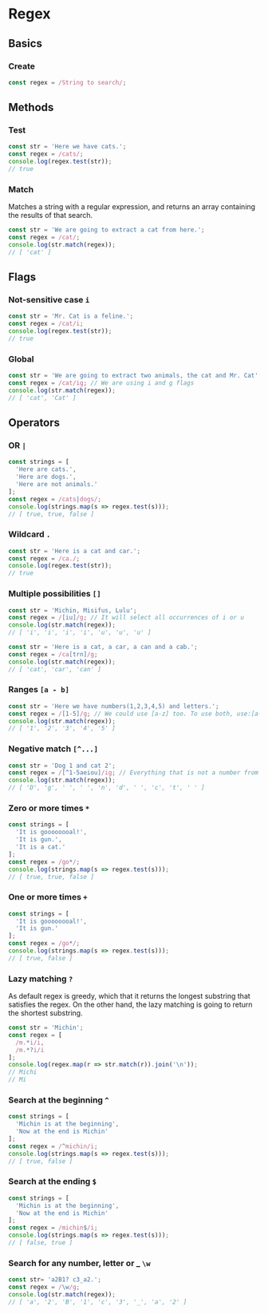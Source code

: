 # Regex

## Basics
### Create
```javascript
const regex = /String to search/;
```

## Methods
### Test
```javascript
const str = 'Here we have cats.';
const regex = /cats/;
console.log(regex.test(str));
// true
```

### Match
Matches a string with a regular expression, and returns an array containing the results of that search.
```javascript
const str = 'We are going to extract a cat from here.';
const regex = /cat/;
console.log(str.match(regex));
// [ 'cat' ]
```


## Flags
### Not-sensitive case ```i``` 
```javascript
const str = 'Mr. Cat is a feline.';
const regex = /cat/i;
console.log(regex.test(str));
// true
```

### Global
```javascript
const str = 'We are going to extract two animals, the cat and Mr. Cat';
const regex = /cat/ig; // We are using i and g flags
console.log(str.match(regex));
// [ 'cat', 'Cat' ]
```


## Operators
### OR ```|```
```javascript
const strings = [
  'Here are cats.',
  'Here are dogs.',
  'Here are not animals.'
];
const regex = /cats|dogs/;
console.log(strings.map(s => regex.test(s)));
// [ true, true, false ]
```

### Wildcard ```.```
```javascript
const str = 'Here is a cat and car.';
const regex = /ca./;
console.log(regex.test(str));
// true
``` 

### Multiple possibilities ```[]``` 
```javascript
const str = 'Michin, Misifus, Lulu';
const regex = /[iu]/g; // It will select all occurrences of i or u
console.log(str.match(regex));
// [ 'i', 'i', 'i', 'i', 'u', 'u', 'u' ]
```
```javascript
const str = 'Here is a cat, a car, a can and a cab.';
const regex = /ca[trn]/g;
console.log(str.match(regex));
// [ 'cat', 'car', 'can' ]
```

### Ranges ```[a - b]```
```javascript
const str = 'Here we have numbers(1,2,3,4,5) and letters.';
const regex = /[1-5]/g; // We could use [a-z] too. To use both, use:[a-z1-5] 
console.log(str.match(regex));
// [ '1', '2', '3', '4', '5' ]
```

### Negative match ```[^...]```
```javascript
const str = 'Dog 1 and cat 2';
const regex = /[^1-5aeiou]/ig; // Everything that is not a number from 1 to 5 nor a vowel.
console.log(str.match(regex));
// [ 'D', 'g', ' ', ' ', 'n', 'd', ' ', 'c', 't', ' ' ]
```

### Zero or more times ```*```
```javascript
const strings = [
  'It is goooooooal!',
  'It is gun.',
  'It is a cat.'
];
const regex = /go*/;
console.log(strings.map(s => regex.test(s)));
// [ true, true, false ]
```

### One or more times ```+```
```javascript
const strings = [
  'It is goooooooal!',
  'It is gun.'
];
const regex = /go*/;
console.log(strings.map(s => regex.test(s)));
// [ true, false ]
```

### Lazy matching ```?```
As default regex is greedy, which that it returns the longest substring that satisfies the regex. On the other hand, the
lazy matching is going to return the shortest substring.
```javascript
const str = 'Michin';
const regex = [
  /m.*i/i,
  /m.*?i/i
];
console.log(regex.map(r => str.match(r)).join('\n'));
// Michi
// Mi
```

### Search at the beginning ```^```
```javascript
const strings = [
  'Michin is at the beginning',
  'Now at the end is Michin'
];
const regex = /^michin/i;
console.log(strings.map(s => regex.test(s)));
// [ true, false ]
```

### Search at the ending ```$```
```javascript
const strings = [
  'Michin is at the beginning',
  'Now at the end is Michin'
];
const regex = /michin$/i;
console.log(strings.map(s => regex.test(s)));
// [ false, true ]
```

### Search for any number, letter or _ ```\w```
```javascript
const str= 'a2B1? c3_a2.';
const regex = /\w/g;
console.log(str.match(regex));
// [ 'a', '2', 'B', '1', 'c', '3', '_', 'a', '2' ]
```
